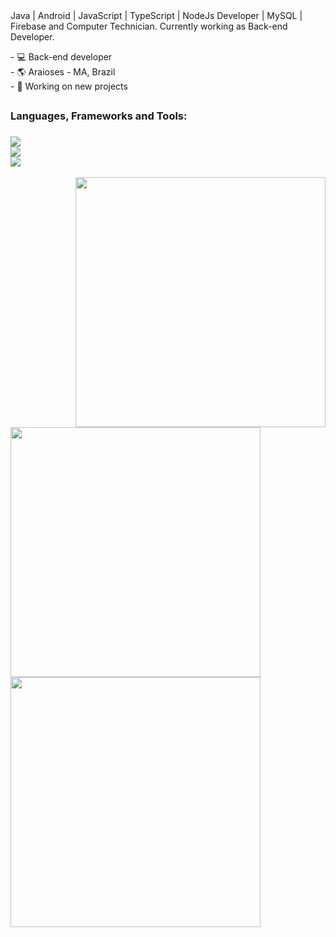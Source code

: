 <div height='auto' width='100%'>
  <img align="right" width="450" 
   
  <p align='left'>
    Java | Android | JavaScript | TypeScript | NodeJs Developer | MySQL | Firebase and Computer Technician. Currently working as Back-end Developer.
  <p/>
  <p align='left'>
    - 💻 Back-end developer
    <br>
    - 🌎 Araioses - MA, Brazil
    <br>
    - 🔭 Working on new projects
  <p/>
</div>

##

<div align='left' height='auto' width='100%'>
  <h3 align='left'>Languages, Frameworks and Tools:<h3/>
  <img src="https://skillicons.dev/icons?i=git,css,html,javascript,nodejs,github,java,python,mysql,firebase" />
  <br>
  <img src="https://skillicons.dev/icons?i=vscode,idea,androidstudio,express,dotnet,typescript,prisma," />
   <br>
  <img src="https://skillicons.dev/icons?i=windows,ubuntu" />
</div>

<div align='left' height='auto' width='100%'>
 <img align="right" width="400"
   src="https://github-readme-stats.vercel.app/api/top-langs/?username=davidlucas1&theme=midnight-purple&show_icons=true&border_color=4B0082&layout=compact" />
  <img align="left" width="400" 
   src="https://github-readme-stats.vercel.app/api?username=davidlucas1&theme=midnight-purple&show_icons=true&border_color=4B0082&count_private=true" />
 <img align="center" width="400" 
   src="https://github-readme-streak-stats.herokuapp.com/?user=davidlucas1&theme=midnight-purple&hide_border=false&border_color=4B0082" />
</div>
 
